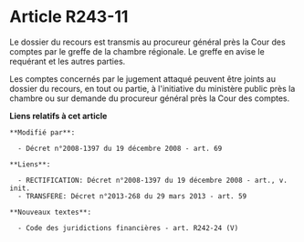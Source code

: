 # Article R243-11

Le dossier du recours est transmis au procureur général près la Cour des comptes par le greffe de la chambre régionale. Le
greffe en avise le requérant et les autres parties.

Les comptes concernés par le jugement attaqué peuvent être joints au dossier du recours, en tout ou partie, à l'initiative du
ministère public près la chambre ou sur demande du procureur général près la Cour des comptes.

**Liens relatifs à cet article**

	**Modifié par**:

	  - Décret n°2008-1397 du 19 décembre 2008 - art. 69

	**Liens**:

	  - RECTIFICATION: Décret n°2008-1397 du 19 décembre 2008 - art., v. init.
	  - TRANSFERE: Décret n°2013-268 du 29 mars 2013 - art. 59

	**Nouveaux textes**:

	  - Code des juridictions financières - art. R242-24 (V)
